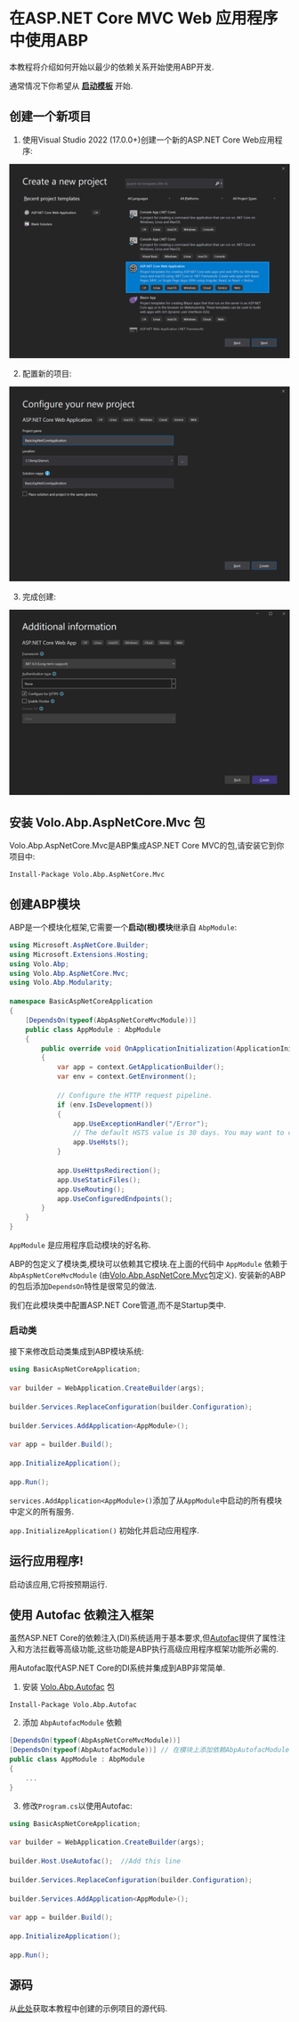 # 在ASP.NET Core MVC Web 应用程序中使用ABP

本教程将介绍如何开始以最少的依赖关系开始使用ABP开发.

通常情况下你希望从 **[启动模板](Getting-Started-AspNetCore-MVC-Template.md)** 开始.

## 创建一个新项目

1. 使用Visual Studio 2022 (17.0.0+)创建一个新的ASP.NET Core Web应用程序:

![](images/create-new-aspnet-core-application-v2.png)

2. 配置新的项目:

![](images/select-empty-web-application-v2.png)

3. 完成创建:

![](images/create-aspnet-core-application.png)


## 安装 Volo.Abp.AspNetCore.Mvc 包

Volo.Abp.AspNetCore.Mvc是ABP集成ASP.NET Core MVC的包,请安装它到你项目中:

````
Install-Package Volo.Abp.AspNetCore.Mvc
````

## 创建ABP模块

ABP是一个模块化框架,它需要一个**启动(根)模块**继承自 `AbpModule`:

````C#
using Microsoft.AspNetCore.Builder;
using Microsoft.Extensions.Hosting;
using Volo.Abp;
using Volo.Abp.AspNetCore.Mvc;
using Volo.Abp.Modularity;

namespace BasicAspNetCoreApplication
{
    [DependsOn(typeof(AbpAspNetCoreMvcModule))]
    public class AppModule : AbpModule
    {
        public override void OnApplicationInitialization(ApplicationInitializationContext context)
        {
            var app = context.GetApplicationBuilder();
            var env = context.GetEnvironment();

            // Configure the HTTP request pipeline.
            if (env.IsDevelopment())
            {
                app.UseExceptionHandler("/Error");
                // The default HSTS value is 30 days. You may want to change this for production scenarios, see https://aka.ms/aspnetcore-hsts.
                app.UseHsts();
            }

            app.UseHttpsRedirection();
            app.UseStaticFiles();
            app.UseRouting();
            app.UseConfiguredEndpoints();
        }
    }
}
````

``AppModule`` 是应用程序启动模块的好名称.

ABP的包定义了模块类,模块可以依赖其它模块.在上面的代码中 ``AppModule`` 依赖于 ``AbpAspNetCoreMvcModule`` (由[Volo.Abp.AspNetCore.Mvc](https://www.nuget.org/packages/Volo.Abp.AspNetCore.Mvc)包定义). 安装新的ABP的包后添加``DependsOn``特性是很常见的做法.

我们在此模块类中配置ASP.NET Core管道,而不是Startup类中.

### 启动类

接下来修改启动类集成到ABP模块系统:

````C#
using BasicAspNetCoreApplication;

var builder = WebApplication.CreateBuilder(args);

builder.Services.ReplaceConfiguration(builder.Configuration);

builder.Services.AddApplication<AppModule>();

var app = builder.Build();

app.InitializeApplication();

app.Run();

````

``services.AddApplication<AppModule>()``添加了从``AppModule``中启动的所有模块中定义的所有服务.

``app.InitializeApplication()`` 初始化并启动应用程序.

## 运行应用程序!

启动该应用,它将按预期运行.

## 使用 Autofac 依赖注入框架

虽然ASP.NET Core的依赖注入(DI)系统适用于基本要求,但[Autofac](https://autofac.org/)提供了属性注入和方法拦截等高级功能,这些功能是ABP执行高级应用程序框架功能所必需的.

用Autofac取代ASP.NET Core的DI系统并集成到ABP非常简单.

1. 安装 [Volo.Abp.Autofac](https://www.nuget.org/packages/Volo.Abp.Autofac) 包

````
Install-Package Volo.Abp.Autofac
````

2. 添加 ``AbpAutofacModule`` 依赖

````C#
[DependsOn(typeof(AbpAspNetCoreMvcModule))]
[DependsOn(typeof(AbpAutofacModule))] // 在模块上添加依赖AbpAutofacModule
public class AppModule : AbpModule
{
    ...
}
````

3. 修改``Program.cs``以使用Autofac:

````C#
using BasicAspNetCoreApplication;

var builder = WebApplication.CreateBuilder(args);

builder.Host.UseAutofac();  //Add this line

builder.Services.ReplaceConfiguration(builder.Configuration);

builder.Services.AddApplication<AppModule>();

var app = builder.Build();

app.InitializeApplication();

app.Run();
````

## 源码

从[此处](https://github.com/abpframework/abp-samples/tree/master/BasicAspNetCoreApplication)获取本教程中创建的示例项目的源代码.
